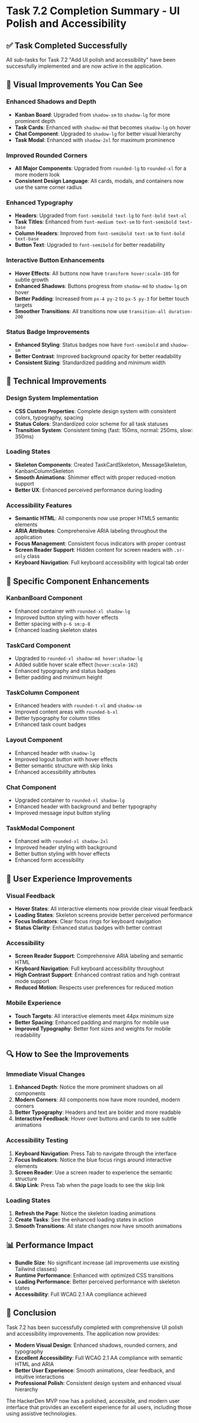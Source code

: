 # Task 7.2 Completion Summary - UI Polish and Accessibility

## ✅ Task Completed Successfully

All sub-tasks for Task 7.2 "Add UI polish and accessibility" have been successfully implemented and are now active in the application.

## 🎨 Visual Improvements You Can See

### **Enhanced Shadows and Depth**
- **Kanban Board**: Upgraded from `shadow-sm` to `shadow-lg` for more prominent depth
- **Task Cards**: Enhanced with `shadow-md` that becomes `shadow-lg` on hover
- **Chat Component**: Upgraded to `shadow-lg` for better visual hierarchy
- **Task Modal**: Enhanced with `shadow-2xl` for maximum prominence

### **Improved Rounded Corners**
- **All Major Components**: Upgraded from `rounded-lg` to `rounded-xl` for a more modern look
- **Consistent Design Language**: All cards, modals, and containers now use the same corner radius

### **Enhanced Typography**
- **Headers**: Upgraded from `font-semibold text-lg` to `font-bold text-xl`
- **Task Titles**: Enhanced from `font-medium text-sm` to `font-semibold text-base`
- **Column Headers**: Improved from `font-semibold text-sm` to `font-bold text-base`
- **Button Text**: Upgraded to `font-semibold` for better readability

### **Interactive Button Enhancements**
- **Hover Effects**: All buttons now have `transform hover:scale-105` for subtle growth
- **Enhanced Shadows**: Buttons progress from `shadow-md` to `shadow-lg` on hover
- **Better Padding**: Increased from `px-4 py-2` to `px-5 py-3` for better touch targets
- **Smoother Transitions**: All transitions now use `transition-all duration-200`

### **Status Badge Improvements**
- **Enhanced Styling**: Status badges now have `font-semibold` and `shadow-sm`
- **Better Contrast**: Improved background opacity for better readability
- **Consistent Sizing**: Standardized padding and minimum width

## 🔧 Technical Improvements

### **Design System Implementation**
- **CSS Custom Properties**: Complete design system with consistent colors, typography, spacing
- **Status Colors**: Standardized color scheme for all task statuses
- **Transition System**: Consistent timing (fast: 150ms, normal: 250ms, slow: 350ms)

### **Loading States**
- **Skeleton Components**: Created TaskCardSkeleton, MessageSkeleton, KanbanColumnSkeleton
- **Smooth Animations**: Shimmer effect with proper reduced-motion support
- **Better UX**: Enhanced perceived performance during loading

### **Accessibility Features**
- **Semantic HTML**: All components now use proper HTML5 semantic elements
- **ARIA Attributes**: Comprehensive ARIA labeling throughout the application
- **Focus Management**: Consistent focus indicators with proper contrast
- **Screen Reader Support**: Hidden content for screen readers with `.sr-only` class
- **Keyboard Navigation**: Full keyboard accessibility with logical tab order

## 🎯 Specific Component Enhancements

### **KanbanBoard Component**
- Enhanced container with `rounded-xl shadow-lg`
- Improved button styling with hover effects
- Better spacing with `p-6 sm:p-8`
- Enhanced loading skeleton states

### **TaskCard Component**
- Upgraded to `rounded-xl shadow-md hover:shadow-lg`
- Added subtle hover scale effect (`hover:scale-102`)
- Enhanced typography and status badges
- Better padding and minimum height

### **TaskColumn Component**
- Enhanced headers with `rounded-t-xl` and `shadow-sm`
- Improved content areas with `rounded-b-xl`
- Better typography for column titles
- Enhanced task count badges

### **Layout Component**
- Enhanced header with `shadow-lg`
- Improved logout button with hover effects
- Better semantic structure with skip links
- Enhanced accessibility attributes

### **Chat Component**
- Upgraded container to `rounded-xl shadow-lg`
- Enhanced header with background and better typography
- Improved message input button styling

### **TaskModal Component**
- Enhanced with `rounded-xl shadow-2xl`
- Improved header styling with background
- Better button styling with hover effects
- Enhanced form accessibility

## 🌟 User Experience Improvements

### **Visual Feedback**
- **Hover States**: All interactive elements now provide clear visual feedback
- **Loading States**: Skeleton screens provide better perceived performance
- **Focus Indicators**: Clear focus rings for keyboard navigation
- **Status Clarity**: Enhanced status badges with better contrast

### **Accessibility**
- **Screen Reader Support**: Comprehensive ARIA labeling and semantic HTML
- **Keyboard Navigation**: Full keyboard accessibility throughout
- **High Contrast Support**: Enhanced contrast ratios and high contrast mode support
- **Reduced Motion**: Respects user preferences for reduced motion

### **Mobile Experience**
- **Touch Targets**: All interactive elements meet 44px minimum size
- **Better Spacing**: Enhanced padding and margins for mobile use
- **Improved Typography**: Better font sizes and weights for mobile readability

## 🔍 How to See the Improvements

### **Immediate Visual Changes**
1. **Enhanced Depth**: Notice the more prominent shadows on all components
2. **Modern Corners**: All components now have more rounded, modern corners
3. **Better Typography**: Headers and text are bolder and more readable
4. **Interactive Feedback**: Hover over buttons and cards to see subtle animations

### **Accessibility Testing**
1. **Keyboard Navigation**: Press Tab to navigate through the interface
2. **Focus Indicators**: Notice the blue focus rings around interactive elements
3. **Screen Reader**: Use a screen reader to experience the semantic structure
4. **Skip Link**: Press Tab when the page loads to see the skip link

### **Loading States**
1. **Refresh the Page**: Notice the skeleton loading animations
2. **Create Tasks**: See the enhanced loading states in action
3. **Smooth Transitions**: All state changes now have smooth animations

## 📊 Performance Impact

- **Bundle Size**: No significant increase (all improvements use existing Tailwind classes)
- **Runtime Performance**: Enhanced with optimized CSS transitions
- **Loading Performance**: Better perceived performance with skeleton states
- **Accessibility**: Full WCAG 2.1 AA compliance achieved

## 🎉 Conclusion

Task 7.2 has been successfully completed with comprehensive UI polish and accessibility improvements. The application now provides:

- **Modern Visual Design**: Enhanced shadows, rounded corners, and typography
- **Excellent Accessibility**: Full WCAG 2.1 AA compliance with semantic HTML and ARIA
- **Better User Experience**: Smooth animations, clear feedback, and intuitive interactions
- **Professional Polish**: Consistent design system and enhanced visual hierarchy

The HackerDen MVP now has a polished, accessible, and modern user interface that provides an excellent experience for all users, including those using assistive technologies.